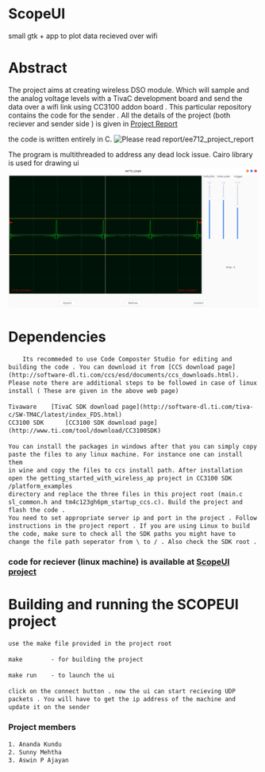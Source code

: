 # ScopeUI
small gtk + app to plot data recieved over wifi

# Abstract 
  The project aims at creating wireless DSO module. Which will sample and the analog voltage levels with a TivaC development board 
  and send the data over a wifi link using CC3100 addon board . This particular repository contains the code for the sender . All the details of the project (both reciever and sender side ) is given in [Project Report](report/ee712_project_report.pdf)
  
  the code is written entirely in C. 
      ![Please read report/ee712_project_report](report/libraries_used.png)
     
 
      
The program is multithreaded to address any dead lock issue. Cairo library is used for drawing ui 
![Please read report/ee712_project_report](report/ui_snap.png)

# Dependencies 

        Its recommeded to use Code Composter Studio for editing and building the code . You can download it from [CCS download page](http://software-dl.ti.com/ccs/esd/documents/ccs_downloads.html). Please note there are additional steps to be followed in case of linux install ( These are given in the above web page)
	
	Tivaware 	[TivaC SDK download page](http://software-dl.ti.com/tiva-c/SW-TM4C/latest/index_FDS.html) 
	CC3100 SDK      [CC3100 SDK download page](http://www.ti.com/tool/download/CC3100SDK)

	You can install the packages in windows after that you can simply copy paste the files to any linux machine. For instance one can install them
	in wine and copy the files to ccs install path. After installation open the getting_started_with_wireless_ap project in CC3100 SDK /platform_examples 
	directory and replace the three files in this project root (main.c sl_common.h and tm4c123gh6pm_startup_ccs.c). Build the project and flash the code . 
	You need to set appropriate server ip and port in the project . Follow instructions in the project report . If you are using Linux to build the code, make sure to check all the SDK paths you might have to change the file path seperator from \ to / . Also check the SDK root .  


### code for reciever (linux machine) is available at [ScopeUI project](https://github.com/aswinpajayan/ScopeUI)
# Building and running the SCOPEUI project 

	use the make file provided in the project root
	
	make 		- for building the project

	make run 	- to launch the ui 

	click on the connect button . now the ui can start recieving UDP packets . You will have to get the ip address of the machine and update it on the sender 

### Project members 
	1. Ananda Kundu 
	2. Sunny Mehtha 
	3. Aswin P Ajayan 
